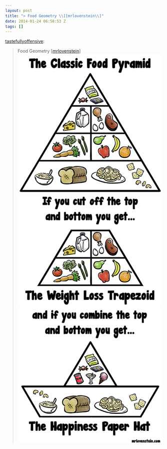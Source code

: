 ```yaml
---
layout: post
title: "> Food Geometry \\[[mrlovenstein\\]"
date: 2014-01-24 06:58:53 Z
tags: []
---
```

[tastefullyoffensive](http://tumblr.tastefullyoffensive.com/post/67132121146/food-geometry-mrlovenstein):

> Food Geometry \[[mrlovenstein](http://www.mrlovenstein.com/comic/492#comic)\]
![](/media/2014/01/74364684500_0.png)
![](/media/2014/01/74364684500_1.png)
![](/media/2014/01/74364684500_2.png)
